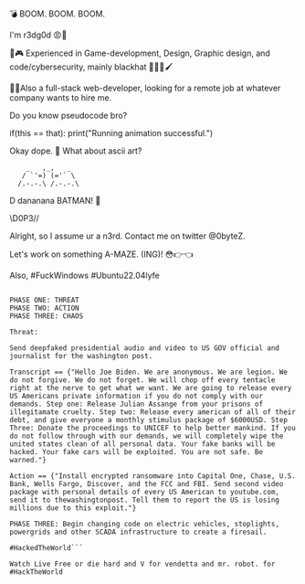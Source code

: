 💣 BOOM. BOOM. BOOM.

I'm r3dg0d 😡🍒

🎯🎮 Experienced in Game-development, Design, Graphic design, and code/cybersecurity, mainly blackhat 🧑‍💻🎨🖌️

🧑‍💻Also a full-stack web-developer, looking for a remote job at whatever company wants to hire me.

Do you know pseudocode bro?

if(this == that): 
  print("Running animation successful.")
  
Okay dope. 🚬 What about ascii art?

        _   ,_,   _
       / `'=) (='` \
      /.-.-.\ /.-.-.\ 
D                       dananana BATMAN! 🦇

\\D0P3//

Alright, so I assume ur a n3rd. Contact me on twitter @0byteZ.

Let's work on something A-MAZE. (ING)! 😳👉👈

Also, #FuckWindows #Ubuntu22.04lyfe

```Anonymous Script:

PHASE ONE: THREAT
PHASE TWO: ACTION
PHASE THREE: CHAOS

Threat:

Send deepfaked presidential audio and video to US GOV official and journalist for the washington post.

Transcript == {"Hello Joe Biden. We are anonymous. We are legion. We do not forgive. We do not forget. We will chop off every tentacle right at the nerve to get what we want. We are going to release every US Americans private information if you do not comply with our demands. Step one: Release Julian Assange from your prisons of illegitamate cruelty. Step two: Release every american of all of their debt, and give everyone a monthly stimulus package of $6000USD. Step Three: Donate the proceedings to UNICEF to help better mankind. If you do not follow through with our demands, we will completely wipe the united states clean of all personal data. Your fake banks will be hacked. Your fake cars will be exploited. You are not safe. Be warned."}

Action == {"Install encrypted ransomware into Capital One, Chase, U.S. Bank, Wells Fargo, Discover, and the FCC and FBI. Send second video package with personal details of every US American to youtube.com, send it to thewashingtonpost. Tell them to report the US is losing millions due to this exploit."}

PHASE THREE: Begin changing code on electric vehicles, stoplights, powergrids and other SCADA infrastructure to create a firesail.

#HackedTheWorld```

Watch Live Free or die hard and V for vendetta and mr. robot. for #HackTheWorld
